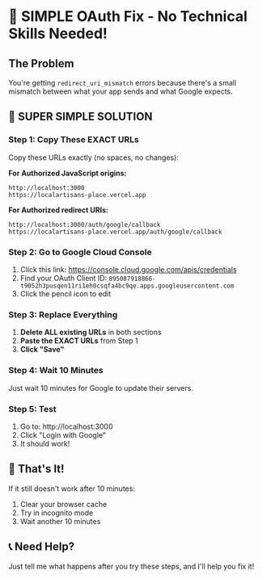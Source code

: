 # 🎯 SIMPLE OAuth Fix - No Technical Skills Needed!

## The Problem
You're getting `redirect_uri_mismatch` errors because there's a small mismatch between what your app sends and what Google expects.

## 🚀 SUPER SIMPLE SOLUTION

### Step 1: Copy These EXACT URLs
Copy these URLs exactly (no spaces, no changes):

**For Authorized JavaScript origins:**
```
http://localhost:3000
https://localartisans-place.vercel.app
```

**For Authorized redirect URIs:**
```
http://localhost:3000/auth/google/callback
https://localartisans-place.vercel.app/auth/google/callback
```

### Step 2: Go to Google Cloud Console
1. Click this link: https://console.cloud.google.com/apis/credentials
2. Find your OAuth Client ID: `895087918866-t9052h3pusqen11ri1eh0csqfa4bc9qe.apps.googleusercontent.com`
3. Click the pencil icon to edit

### Step 3: Replace Everything
1. **Delete ALL existing URLs** in both sections
2. **Paste the EXACT URLs** from Step 1
3. **Click "Save"**

### Step 4: Wait 10 Minutes
Just wait 10 minutes for Google to update their servers.

### Step 5: Test
1. Go to: http://localhost:3000
2. Click "Login with Google"
3. It should work!

## 🎉 That's It!

If it still doesn't work after 10 minutes:
1. Clear your browser cache
2. Try in incognito mode
3. Wait another 10 minutes

## 📞 Need Help?
Just tell me what happens after you try these steps, and I'll help you fix it!
